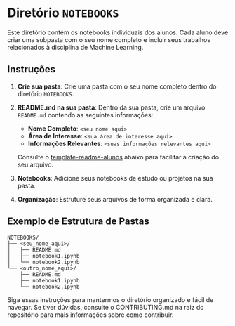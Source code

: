 # Diretório `NOTEBOOKS`

Este diretório contém os notebooks individuais dos alunos. Cada aluno deve criar uma subpasta com o seu nome completo e incluir seus trabalhos relacionados à disciplina de Machine Learning.

## Instruções

1. **Crie sua pasta**: Crie uma pasta com o seu nome completo dentro do diretório `NOTEBOOKS`.
2. **README.md na sua pasta**: Dentro da sua pasta, crie um arquivo `README.md` contendo as seguintes informações:
   - **Nome Completo**: `<seu nome aqui>`
   - **Área de Interesse**: `<sua área de interesse aqui>`
   - **Informações Relevantes**: `<suas informações relevantes aqui>`

   Consulte o [template-readme-alunos](https://github.com/mlcortex/ML-ADS-4NB-24/blob/main/NOTEBOOKS/template-readme-alunos.md) abaixo para facilitar a criação do seu arquivo.

3. **Notebooks**: Adicione seus notebooks de estudo ou projetos na sua pasta.
4. **Organização**: Estruture seus arquivos de forma organizada e clara.

## Exemplo de Estrutura de Pastas

```plaintext
NOTEBOOKS/
├── <seu_nome_aqui>/
│   ├── README.md
│   ├── notebook1.ipynb
│   └── notebook2.ipynb
└── <outro_nome_aqui>/
    ├── README.md
    ├── notebook1.ipynb
    └── notebook2.ipynb
```

Siga essas instruções para mantermos o diretório organizado e fácil de navegar. Se tiver dúvidas, consulte o CONTRIBUTING.md na raiz do repositório para mais informações sobre como contribuir.
